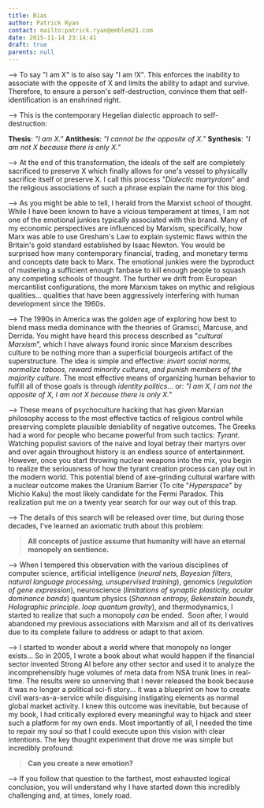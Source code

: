 ```yaml
---
title: Bias
author: Patrick Ryan
contact: mailto:patrick.ryan@emblem21.com
date: 2015-11-14 23:14:41
draft: true
parents: null
---
```


--> To say "I am X" is to also say "I am !X".  This enforces the inability to associate with the opposite of X and limits the ability to adapt and survive. Therefore, to ensure a person's self-destruction, convince them that self-identification is an enshrined right.

--> This is the contemporary Hegelian dialectic approach to self-destruction:

**Thesis**: *"I am X."*
**Antithesis**: *"I cannot be the opposite of X."*
**Synthesis**: *"I am not X because there is only X."*

--> At the end of this transformation, the ideals of the self are completely sacrificed to preserve X which finally allows for one's vessel to physically sacrifice itself ot preserve X.  I call this process "*Dialectic martyrdom*" and the religious associations of such a phrase explain the name for this blog.

--> As you might be able to tell, I herald from the Marxist school of thought.  While I have been known to have a vicious temperament at times, I am not one of the emotional junkies typically associated with this brand.  Many of my economic perspectives are influenced by Marxism, specifically, how Marx was able to use Gresham's Law to explain systemic flaws within the Britain's gold standard established by Isaac Newton.  You would be surprised how many contemporary financial, trading, and monetary terms and concepts date back to Marx.  The emotional junkies were the byproduct of mustering a sufficient enough fanbase to kill enough people to squash any competing schools of thought.  The further we drift from European mercantilist configurations, the more Marxism takes on mythic and religious qualities... qualities that have been aggressively interfering with human development since the 1960s.

--> The 1990s in America was the golden age of exploring how best to blend mass media dominance with the theories of Gramsci, Marcuse, and Derrida.  You might have heard this process described as "*cultural Marxism*", which I have always found ironic since Marxism describes culture to be nothing more than a superficial bourgeois artifact of the superstructure.  The idea is simple and effective: *invert social norms, normalize taboos, reward minority cultures, and punish members of the majority culture.*  The most effective means of organizing human behavior to fulfill all of those goals is through *identity politics*... or: *"I am X, I am not the opposite of X, I am not X because there is only X."* 

--> These means of psychoculture hacking that has given Marxian philosophy access to the most effective tactics of religious control while preserving complete plausible deniability of negative outcomes.  The Greeks had a word for people who became powerful from such tactics: *Tyrant*.  Watching populist saviors of the naive and loyal betray their martyrs over and over again throughout history is an endless source of entertainment.  However, once you start throwing nuclear weapons into the mix, you begin to realize the seriousness of how the tyrant creation process can play out in the modern world.  This potential blend of axe-grinding cultural warfare with a nuclear outcome makes the Uranium Barrier (To cite "*Hyperspace*" by Michio Kaku) the most likely candidate for the Fermi Paradox.  This realization put me on a twenty year search for our way out of this trap.

--> The details of this search will be released over time, but during those decades, I've learned an axiomatic truth about this problem:

> **All concepts of justice assume that humanity will have an eternal monopoly on sentience.**

--> When I tempered this observation with the various disciplines of computer science, artificial intelligence (*neural nets, Bayesian filters, natural language processing, unsupervised training*), genomics (*regulation of gene expression*), neuroscience (*limitations of synaptic plasticity, ocular dominance bands*) quantum physics (*Shannon entropy, Bekenstein bounds, Holographic principle. loop quantum gravity*), and thermodynamics, I started to realize that such a monopoly *can* be ended.  Soon after, I would abandoned my previous associations with Marxism and all of its derivatives due to its complete failure to address or adapt to that axiom.

--> I started to wonder about a world where that monopoly no longer exists... So in 2005, I wrote a book about what would happen if the financial sector invented Strong AI before any other sector and used it to analyze the incomprehensibly huge volumes of meta data from NSA trunk lines in real-time.  The results were so unnerving that I never released the book because it was no longer a political sci-fi story... it was a blueprint on how to create civil wars-as-a-service while disguising instigating elements as normal global market activity.  I knew this outcome was inevitable, but because of my book, I had critically explored every meaningful way to hijack and steer such a platform for my own ends.  Most importantly of all, I needed the time to repair my soul so that I could execute upon this vision with clear intentions.  The key thought experiment that drove me was simple but incredibly profound:

> **Can you create a new emotion?**

--> If you follow that question to the farthest, most exhausted logical conclusion, you will understand why I have started down this incredibly challenging and, at times, lonely road.